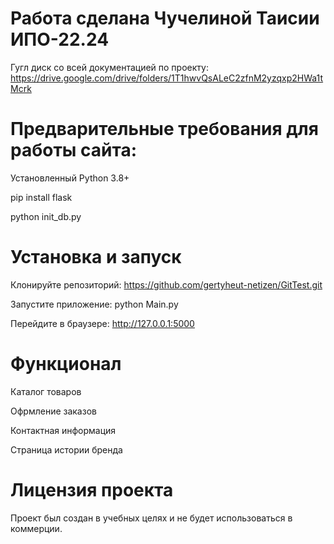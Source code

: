 # Работа сделана Чучелиной Таисии ИПО-22.24
Гугл диск со всей документацией по проекту:
https://drive.google.com/drive/folders/1T1hwvQsALeC2zfnM2yzqxp2HWa1tMcrk

# Предварительные требования для работы сайта:
Установленный Python 3.8+

pip install flask 

python init_db.py

# Установка и запуск
Клонируйте репозиторий: https://github.com/gertyheut-netizen/GitTest.git

Запустите приложение:
python  Main.py

Перейдите в браузере:
http://127.0.0.1:5000

# Функционал

Каталог товаров

Офрмление заказов

Контактная информация

Страница истории бренда

# Лицензия проекта

Проект был создан в учебных целях и не будет использоваться в коммерции.


